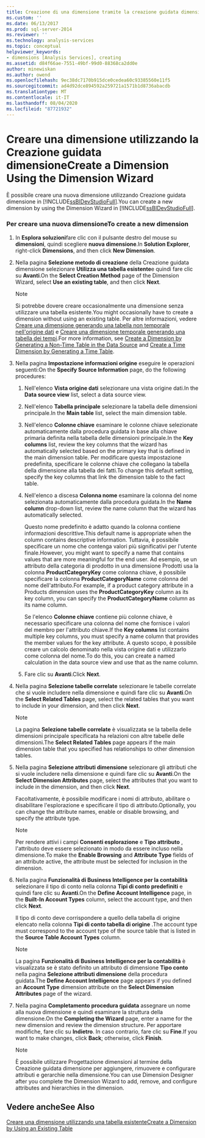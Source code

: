 ```yaml
---
title: Creazione di una dimensione tramite la creazione guidata dimensione | Microsoft Docs
ms.custom: ''
ms.date: 06/13/2017
ms.prod: sql-server-2014
ms.reviewer: ''
ms.technology: analysis-services
ms.topic: conceptual
helpviewer_keywords:
- dimensions [Analysis Services], creating
ms.assetid: d84f66ae-7551-49bf-99d0-88368ca2dd0e
author: minewiskan
ms.author: owend
ms.openlocfilehash: 9ec38dc7170b915dce0cedea60c93385560e11f5
ms.sourcegitcommit: ad4d92dce894592a259721a1571b1d8736abacdb
ms.translationtype: MT
ms.contentlocale: it-IT
ms.lasthandoff: 08/04/2020
ms.locfileid: "87721932"
---
```

# <a name="create-a-dimension-using-the-dimension-wizard"></a><span data-ttu-id="a9198-102">Creare una dimensione utilizzando la Creazione guidata dimensione</span><span class="sxs-lookup"><span data-stu-id="a9198-102">Create a Dimension Using the Dimension Wizard</span></span>
  <span data-ttu-id="a9198-103">È possibile creare una nuova dimensione utilizzando Creazione guidata dimensione in [!INCLUDE[ssBIDevStudioFull](../../includes/ssbidevstudiofull-md.md)].</span><span class="sxs-lookup"><span data-stu-id="a9198-103">You can create a new dimension by using the Dimension Wizard in [!INCLUDE[ssBIDevStudioFull](../../includes/ssbidevstudiofull-md.md)].</span></span>  
  
### <a name="to-create-a-new-dimension"></a><span data-ttu-id="a9198-104">Per creare una nuova dimensione</span><span class="sxs-lookup"><span data-stu-id="a9198-104">To create a new dimension</span></span>  
  
1.  <span data-ttu-id="a9198-105">In **Esplora soluzioni**fare clic con il pulsante destro del mouse su **dimensioni**, quindi scegliere **nuova dimensione**.</span><span class="sxs-lookup"><span data-stu-id="a9198-105">In **Solution Explorer**, right-click **Dimensions**, and then click **New Dimension**.</span></span>  
  
2.  <span data-ttu-id="a9198-106">Nella pagina **Selezione metodo di creazione** della Creazione guidata dimensione selezionare **Utilizza una tabella esistente**e quindi fare clic su **Avanti**.</span><span class="sxs-lookup"><span data-stu-id="a9198-106">On the **Select Creation Method** page of the Dimension Wizard, select **Use an existing table**, and then click **Next**.</span></span>  
  
    > [!NOTE]  
    >  <span data-ttu-id="a9198-107">Si potrebbe dovere creare occasionalmente una dimensione senza utilizzare una tabella esistente.</span><span class="sxs-lookup"><span data-stu-id="a9198-107">You might occasionally have to create a dimension without using an existing table.</span></span> <span data-ttu-id="a9198-108">Per altre informazioni, vedere [Creare una dimensione generando una tabella non temporale nell'origine dati](create-a-dimension-by-generating-a-non-time-table-in-the-data-source.md) e [Creare una dimensione temporale generando una tabella dei tempi](create-a-time-dimension-by-generating-a-time-table.md).</span><span class="sxs-lookup"><span data-stu-id="a9198-108">For more information, see [Create a Dimension by Generating a Non-Time Table in the Data Source](create-a-dimension-by-generating-a-non-time-table-in-the-data-source.md) and [Create a Time Dimension by Generating a Time Table](create-a-time-dimension-by-generating-a-time-table.md).</span></span>  
  
3.  <span data-ttu-id="a9198-109">Nella pagina **Impostazione informazioni origine** eseguire le operazioni seguenti:</span><span class="sxs-lookup"><span data-stu-id="a9198-109">On the **Specify Source Information** page, do the following procedures:</span></span>  
  
    1.  <span data-ttu-id="a9198-110">Nell'elenco **Vista origine dati** selezionare una vista origine dati.</span><span class="sxs-lookup"><span data-stu-id="a9198-110">In the **Data source view** list, select a data source view.</span></span>  
  
    2.  <span data-ttu-id="a9198-111">Nell'elenco **Tabella principale** selezionare la tabella delle dimensioni principale.</span><span class="sxs-lookup"><span data-stu-id="a9198-111">In the **Main table** list, select the main dimension table.</span></span>  
  
    3.  <span data-ttu-id="a9198-112">Nell'elenco **Colonne chiave** esaminare le colonne chiave selezionate automaticamente dalla procedura guidata in base alla chiave primaria definita nella tabella delle dimensioni principale.</span><span class="sxs-lookup"><span data-stu-id="a9198-112">In the **Key columns** list, review the key columns that the wizard has automatically selected based on the primary key that is defined in the main dimension table.</span></span> <span data-ttu-id="a9198-113">Per modificare questa impostazione predefinita, specificare le colonne chiave che collegano la tabella della dimensione alla tabella dei fatti.</span><span class="sxs-lookup"><span data-stu-id="a9198-113">To change this default setting, specify the key columns that link the dimension table to the fact table.</span></span>  
  
    4.  <span data-ttu-id="a9198-114">Nell'elenco a discesa **Colonna nome** esaminare la colonna del nome selezionata automaticamente dalla procedura guidata.</span><span class="sxs-lookup"><span data-stu-id="a9198-114">In the **Name column** drop-down list, review the name column that the wizard has automatically selected.</span></span>  
  
         <span data-ttu-id="a9198-115">Questo nome predefinito è adatto quando la colonna contiene informazioni descrittive.</span><span class="sxs-lookup"><span data-stu-id="a9198-115">This default name is appropriate when the column contains descriptive information.</span></span> <span data-ttu-id="a9198-116">Tuttavia, è possibile specificare un nome che contenga valori più significativi per l'utente finale.</span><span class="sxs-lookup"><span data-stu-id="a9198-116">However, you might want to specify a name that contains values that are more meaningful for the end user.</span></span> <span data-ttu-id="a9198-117">Ad esempio, se un attributo della categoria di prodotto in una dimensione Prodotti usa la colonna **ProductCategoryKey** come colonna chiave, è possibile specificare la colonna **ProductCategoryName** come colonna del nome dell'attributo.</span><span class="sxs-lookup"><span data-stu-id="a9198-117">For example, if a product category attribute in a Products dimension uses the **ProductCategoryKey** column as its key column, you can specify the **ProductCategoryName** column as its name column.</span></span>  
  
         <span data-ttu-id="a9198-118">Se l'elenco **Colonne chiave** contiene più colonne chiave, è necessario specificare una colonna del nome che fornisce i valori del membro per l'attributo chiave.</span><span class="sxs-lookup"><span data-stu-id="a9198-118">If the **Key columns** list contains multiple key columns, you must specify a name column that provides the member values for the key attribute.</span></span> <span data-ttu-id="a9198-119">A questo scopo, è possibile creare un calcolo denominato nella vista origine dati e utilizzarlo come colonna del nome.</span><span class="sxs-lookup"><span data-stu-id="a9198-119">To do this, you can create a named calculation in the data source view and use that as the name column.</span></span>  
  
    5.  <span data-ttu-id="a9198-120">Fare clic su **Avanti**.</span><span class="sxs-lookup"><span data-stu-id="a9198-120">Click **Next**.</span></span>  
  
4.  <span data-ttu-id="a9198-121">Nella pagina **Selezione tabelle correlate** selezionare le tabelle correlate che si vuole includere nella dimensione e quindi fare clic su **Avanti**.</span><span class="sxs-lookup"><span data-stu-id="a9198-121">On the **Select Related Tables** page, select the related tables that you want to include in your dimension, and then click **Next**.</span></span>  
  
    > [!NOTE]  
    >  <span data-ttu-id="a9198-122">La pagina **Selezione tabelle correlate** è visualizzata se la tabella delle dimensioni principale specificata ha relazioni con altre tabelle delle dimensioni.</span><span class="sxs-lookup"><span data-stu-id="a9198-122">The **Select Related Tables** page appears if the main dimension table that you specified has relationships to other dimension tables.</span></span>  
  
5.  <span data-ttu-id="a9198-123">Nella pagina **Selezione attributi dimensione** selezionare gli attributi che si vuole includere nella dimensione e quindi fare clic su **Avanti**.</span><span class="sxs-lookup"><span data-stu-id="a9198-123">On the **Select Dimension Attributes** page, select the attributes that you want to include in the dimension, and then click **Next**.</span></span>  
  
     <span data-ttu-id="a9198-124">Facoltativamente, è possibile modificare i nomi di attributo, abilitare o disabilitare l'esplorazione e specificare il tipo di attributo.</span><span class="sxs-lookup"><span data-stu-id="a9198-124">Optionally, you can change the attribute names, enable or disable browsing, and specify the attribute type.</span></span>  
  
    > [!NOTE]  
    >  <span data-ttu-id="a9198-125">Per rendere attivi i campi **Consenti esplorazione** e **Tipo attributo** , l'attributo deve essere selezionato in modo da essere incluso nella dimensione.</span><span class="sxs-lookup"><span data-stu-id="a9198-125">To make the **Enable Browsing** and **Attribute Type** fields of an attribute active, the attribute must be selected for inclusion in the dimension.</span></span>  
  
6.  <span data-ttu-id="a9198-126">Nella pagina **Funzionalità di Business Intelligence per la contabilità** selezionare il tipo di conto nella colonna **Tipi di conto predefiniti** e quindi fare clic su **Avanti**.</span><span class="sxs-lookup"><span data-stu-id="a9198-126">On the **Define Account Intelligence** page, in the **Built-In Account Types** column, select the account type, and then click **Next**.</span></span>  
  
     <span data-ttu-id="a9198-127">Il tipo di conto deve corrispondere a quello della tabella di origine elencato nella colonna **Tipi di conto tabella di origine** .</span><span class="sxs-lookup"><span data-stu-id="a9198-127">The account type must correspond to the account type of the source table that is listed in the **Source Table Account Types** column.</span></span>  
  
    > [!NOTE]  
    >  <span data-ttu-id="a9198-128">La pagina **Funzionalità di Business Intelligence per la contabilità** è visualizzata se è stato definito un attributo di dimensione **Tipo conto** nella pagina **Selezione attributi dimensione** della procedura guidata.</span><span class="sxs-lookup"><span data-stu-id="a9198-128">The **Define Account Intelligence** page appears if you defined an **Account Type** dimension attribute on the **Select Dimension Attributes** page of the wizard.</span></span>  
  
7.  <span data-ttu-id="a9198-129">Nella pagina **Completamento procedura guidata** assegnare un nome alla nuova dimensione e quindi esaminare la struttura della dimensione.</span><span class="sxs-lookup"><span data-stu-id="a9198-129">On the **Completing the Wizard** page, enter a name for the new dimension and review the dimension structure.</span></span> <span data-ttu-id="a9198-130">Per apportare modifiche, fare clic su **Indietro**. In caso contrario, fare clic su **Fine**.</span><span class="sxs-lookup"><span data-stu-id="a9198-130">If you want to make changes, click **Back**; otherwise, click **Finish**.</span></span>  
  
    > [!NOTE]  
    >  <span data-ttu-id="a9198-131">È possibile utilizzare Progettazione dimensioni al termine della Creazione guidata dimensione per aggiungere, rimuovere e configurare attributi e gerarchie nella dimensione.</span><span class="sxs-lookup"><span data-stu-id="a9198-131">You can use Dimension Designer after you complete the Dimension Wizard to add, remove, and configure attributes and hierarchies in the dimension.</span></span>  
  
## <a name="see-also"></a><span data-ttu-id="a9198-132">Vedere anche</span><span class="sxs-lookup"><span data-stu-id="a9198-132">See Also</span></span>  
 [<span data-ttu-id="a9198-133">Creare una dimensione utilizzando una tabella esistente</span><span class="sxs-lookup"><span data-stu-id="a9198-133">Create a Dimension by Using an Existing Table</span></span>](create-a-dimension-by-using-an-existing-table.md)  
  
  
